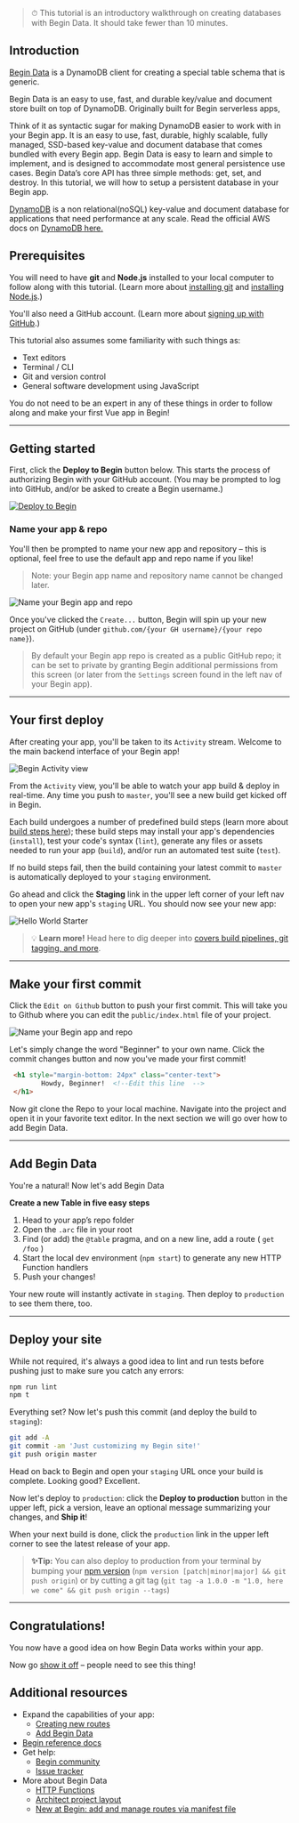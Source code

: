 > ⏱ This tutorial is an introductory walkthrough on creating databases with Begin Data. It should take fewer than 10 minutes.

## Introduction

[Begin Data](https://docs.begin.com/en/data/begin-data/) is a DynamoDB client for creating a special table schema that is generic. 

Begin Data is an easy to use, fast, and durable key/value and document store built on top of DynamoDB. Originally built for Begin serverless apps, 

Think of it as syntactic sugar for making DynamoDB easier to work with in your Begin app. It is an easy to use, fast, durable, highly scalable, fully managed, SSD-based key-value and document database that comes bundled with every Begin app. Begin Data is easy to learn and simple to implement, and is designed to accommodate most general persistence use cases. Begin Data’s core API has three simple methods: get, set, and destroy. In this tutorial, we will how to setup a persistent database in your Begin app.

[DynamoDB](https://aws.amazon.com/dynamodb/) is a non relational(noSQL) key-value and document database for applications that need performance at any scale. Read the official AWS docs on [DynamoDB here.](https://docs.aws.amazon.com/amazondynamodb/latest/developerguide/Introduction.html)

## Prerequisites

You will need to have **git** and **Node.js** installed to your local computer to follow along with this tutorial. (Learn more about [installing git](https://git-scm.com/book/en/v2/Getting-Started-Installing-Git) and [installing Node.js](https://nodejs.org/en/download/).)

You'll also need a GitHub account. (Learn more about [signing up with GitHub](https://help.github.com/en/github/getting-started-with-github/signing-up-for-github).)

This tutorial also assumes some familiarity with such things as:
- Text editors
- Terminal / CLI
- Git and version control
- General software development using JavaScript

You do not need to be an expert in any of these things in order to follow along and make your first Vue app in Begin!

---

## Getting started

First, click the **Deploy to Begin** button below. This starts the process of authorizing Begin with your GitHub account. (You may be prompted to log into GitHub, and/or be asked to create a Begin username.)

[![Deploy to Begin](https://static.begin.com/deploy-to-begin.svg)](https://begin.com/apps/create?template=https://github.com/begin-examples/node-hello-world)

### Name your app & repo

You'll then be prompted to name your new app and repository – this is optional, feel free to use the default app and repo name if you like!

> Note: your Begin app name and repository name cannot be changed later.

![Name your Begin app and repo](/_static/screens/shared/begin-repo-name.jpg)

Once you've clicked the `Create...` button, Begin will spin up your new project on GitHub (under `github.com/{your GH username}/{your repo name}`).

> By default your Begin app repo is created as a public GitHub repo; it can be set to private by granting Begin additional permissions from this screen (or later from the `Settings` screen found in the left nav of your Begin app).

---

## Your first deploy

After creating your app, you'll be taken to its `Activity` stream. Welcome to the main backend interface of your Begin app!

![Begin Activity view](/_static/screens/shared/begin-activity.jpg)

From the `Activity` view, you'll be able to watch your app build & deploy in real-time. Any time you push to `master`, you'll see a new build get kicked off in Begin.

Each build undergoes a number of predefined build steps (learn more about [build steps here](http://localhost:4445/en/getting-started/builds-deploys#configuring-build-steps)); these build steps may install your app's dependencies (`install`), test your code's syntax (`lint`), generate any files or assets needed to run your app (`build`), and/or run an automated test suite (`test`).

If no build steps fail, then the build containing your latest commit to `master` is automatically deployed to your `staging` environment.

Go ahead and click the **Staging** link in the upper left corner of your left nav to open your new app's `staging` URL. You should now see your new app:

![Hello World Starter](/_static/screens/shared/begin-hello-world.jpg)

> 💡 **Learn more!** Head here to dig deeper into [covers build pipelines, git tagging, and more](https://docs.begin.com/en/getting-started/builds-deploys).

---

## Make your first commit

Click the `Edit on Github` button to push your first commit. This will take you to Github where you can edit the `public/index.html` file of your project.

![Name your Begin app and repo](/_static/screens/shared/begin-activity-2.jpg)

Let's simply change the word "Beginner" to your own name. Click the commit changes button and now you've made your first commit!

```html
 <h1 style="margin-bottom: 24px" class="center-text">
        Howdy, Beginner!  <!--Edit this line  -->
 </h1>
```
Now git clone the Repo to your local machine. Navigate into the project and open it in your favorite text editor. In the next section we will go over how to add Begin Data.

---

## Add Begin Data

You're a natural! Now let's add Begin Data

**Create a new Table in five easy steps**
1. Head to your app’s repo folder
2. Open the `.arc` file in your root
3. Find (or add) the `@table` pragma, and on a new line, add a route ( `get /foo` )
4. Start the local dev environment (`npm start`) to generate any new HTTP Function handlers
5. Push your changes!

Your new route will instantly activate in `staging`. Then deploy to `production` to see them there, too.

---

## Deploy your site

While not required, it's always a good idea to lint and run tests before pushing just to make sure you catch any errors:

```bash
npm run lint
npm t
```

Everything set? Now let's push this commit (and deploy the build to `staging`):

```bash
git add -A
git commit -am 'Just customizing my Begin site!'
git push origin master
```

Head on back to Begin and open your `staging` URL once your build is complete. Looking good? Excellent.

Now let's deploy to `production`: click the **Deploy to production** button in the upper left, pick a version, leave an optional message summarizing your changes, and **Ship it**!

When your next build is done, click the `production` link in the upper left corner to see the latest release of your app.

> **✨Tip:** You can also deploy to production from your terminal by bumping your [npm version](https://docs.npmjs.com/cli/version) (`npm version [patch|minor|major] && git push origin`) or by cutting a git tag (`git tag -a 1.0.0 -m "1.0, here we come" && git push origin --tags`)

---

## Congratulations!

You now have a good idea on how Begin Data works within your app. 

Now go [show it off](https://twitter.com/intent/tweet?text=Hey%2C%20check%20out%20my%20new%20HTTP-Functions%20app%21%20%28I%20made%20it%20with%20@Begin%29%20PASTE_YOUR_URL_HERE) – people need to see this thing!

<!-- TODO add domains directions -->

## Additional resources

- Expand the capabilities of your app:
  - [Creating new routes](https://docs.begin.com/en/functions/creating-new-functions)
  - [Add Begin Data](https://docs.begin.com/en/data/begin-data/)
- [Begin reference docs](http://localhost:4445/en/getting-started/introduction)
- Get help:
  - [Begin community](https://spectrum.chat/begin)
  - [Issue tracker](https://github.com/smallwins/begin-issues/issues)
- More about Begin Data
  - [HTTP Functions](https://docs.begin.com/en/http-functions/provisioning)
  - [Architect project layout](https://arc.codes/quickstart/layout)
  - [New at Begin: add and manage routes via manifest file](https://blog.begin.com/new-at-begin-add-and-manage-routes-via-manifest-file-24ced2e65a36)
